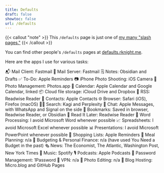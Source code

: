 ```yaml
---
title: Defaults
draft: false
showtoc: false
url: /defaults
---
```

{{< callout "note" >}}
This `/defaults` page is just one of [my many "slash pages."](/slashes)
{{< /callout >}}

You can find other people's `/defaults` pages at [defaults.rknight.me](https://defaults.rknight.me/).

Here are the apps I use for various tasks:

📬 Mail Client: Fastmail
📮 Mail Server: Fastmail
🗒️ Notes: Obsidian and Drafts
✅ To-Do: Apple Reminders
📷 iPhone Photo Shooting: iOS Camera
🌅 Photo Management: Photos.app
📆 Calendar: Apple Calendar and Google Calendar, linked
📦 Cloud file storage: iCloud Drive and Dropbox
📖 RSS: Readwise Reader
👥 Contacts: Apple Contacts
🌐 Browser: Safari (iOS), Firefox (macOS)
🕵🏻 Search: Kagi and Perplexity
💬 Chat: Apple Messages, with WhatsApp and Signal on the side
🔖 Bookmarks: Saved in browser, Readwise Reader, or Obsidian
📑 Read It Later: Readwise Reader
📝 Word Processing: I avoid Microsoft Word whenever possible
📈 Spreadsheets: I avoid Microsoft Excel whenever possible
📊 Presentations: I avoid Microsoft PowerPoint whenever possible
🛒 Shopping Lists: Apple Reminders
🥘 Meal Planning: n/a
💸 Budgeting & Personal Finance: n/a (have used You Need a Budget in the past)
🗞️ News: The Economist, The Atlantic, Washington Post, New York Times
🎹 Music: Spotify
🎙️ Podcasts: Apple Podcasts 
🔑 Password Management: 1Password
🔐 VPN: n/a
🎨 Photo Editing: n/a
🏡 Blog Hosting: Micro.blog and GitHub Pages